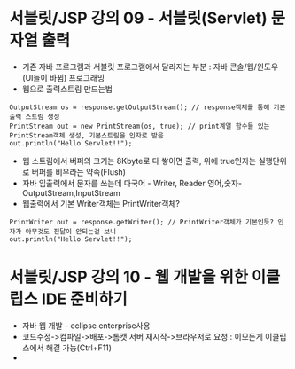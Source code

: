# 서블릿/JSP 강의 09 - 서블릿(Servlet) 문자열 출력
* 기존 자바 프로그램과 서블릿 프로그램에서 달라지는 부분 : 자바  콘솔/웹/윈도우(UI들이 바뀜) 프로그래밍 
* 웹으로 출력스트림 만드는법
```
OutputStream os = response.getOutputStream(); // response객체를 통해 기본 출력 스트림 생성
PrintStream out = new PrintStream(os, true); // print계열 함수들 있는 PrintStream객체 생성, 기본스트림을 인자로 받음
out.println("Hello Servlet!!");
```
* 웹 스트림에서 버퍼의 크기는 8Kbyte로 다 쌓이면 출력, 위에 true인자는 실행단위로 버퍼를 비우라는 약속(Flush)
* 자바 입출력에서 문자를 쓰는데 다국어 - Writer, Reader  영어,숫자- OutputStream,InputStream
* 웹출력에서 기본 Writer객체는 PrintWriter객체?
```
PrintWriter out = response.getWriter(); // PrintWriter객체가 기본인듯? 인자가 아무것도 전달이 안되는걸 보니
out.println("Hello Servlet!!");
```

# 서블릿/JSP 강의 10 - 웹 개발을 위한 이클립스 IDE 준비하기
* 자바 웹 개발 - eclipse enterprise사용
* 코드수정->컴파일->배포->톰캣 서버 재시작->브라우저로 요청 : 이모든게 이클립스에서 해결 가능(Ctrl+F11)
* 
